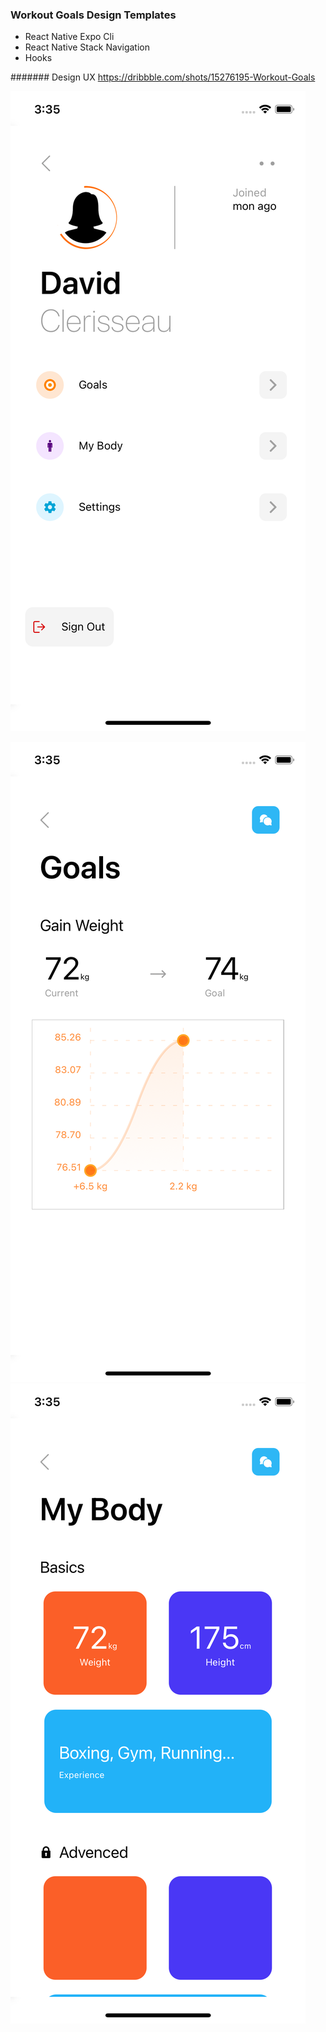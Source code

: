 ### Workout Goals Design Templates

- React Native Expo Cli
- React Native Stack Navigation
- Hooks


####### Design UX https://dribbble.com/shots/15276195-Workout-Goals

![](https://raw.githubusercontent.com/merveguzl/Workout-Goals-Design-Expo-Navigation/main/assets/appImage/Simulator%20Screen%20Shot%20-%20iPhone%2011%20Pro%20-%202021-04-02%20at%2015.35.17.png?token=AMY5MXRHCQECPZX3ONOX5Q3AM4I2Y)

![](https://raw.githubusercontent.com/merveguzl/Workout-Goals-Design-Expo-Navigation/main/assets/appImage/Simulator%20Screen%20Shot%20-%20iPhone%2011%20Pro%20-%202021-04-02%20at%2015.35.24.png?token=AMY5MXS54UZMSB7XCCLJNDLAM4I34) ![](https://raw.githubusercontent.com/merveguzl/Workout-Goals-Design-Expo-Navigation/main/assets/appImage/Simulator%20Screen%20Shot%20-%20iPhone%2011%20Pro%20-%202021-04-02%20at%2015.35.31.png?token=AMY5MXWUQNMTKLFELNH5FZ3AM4I6M)


